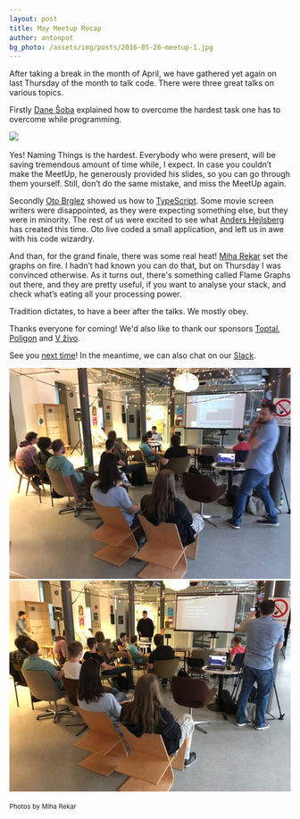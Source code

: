 ```yaml
---
layout: post
title: May Meetup Recap
author: antonpot
bg_photo: /assets/img/posts/2016-05-26-meetup-1.jpg
---
```


After taking a break in the month of April, we have gathered yet again on last Thursday of the month to talk code. There were three great talks on various topics.

Firstly [Dane Šoba](https://si.linkedin.com/in/dane-šoba-9a70073) explained how to overcome the hardest task one has to overcome while programming.

<img src="http://images.techhive.com/images/idge/imported/article/itw/2013/10/23/programmers_hardest_tasks-600x700-100521914-orig.jpg">

Yes! Naming Things is the hardest.
Everybody who were present, will be saving tremendous amount of time while, I expect.
In case you couldn’t make the MeetUp, he generously provided his slides, so you can go through them yourself. Still, don’t do the same mistake, and miss the MeetUp again.

<script async class="speakerdeck-embed" data-id="11d7cb4c7f304586b56dfcf9f7003bf8" data-ratio="1.33333333333333" src="//speakerdeck.com/assets/embed.js"></script>

Secondly [Oto Brglez](http://otobrglez.opalab.com) showed us how to [TypeScript](https://www.typescriptlang.org/). Some movie screen writers were disappointed, as they were expecting something else, but they were in minority. The rest of us were excited to see what [Anders Hejlsberg](https://github.com/ahejlsberg) has created this time. Oto live coded a small application, and left us in awe with his code wizardry.


And than, for the grand finale, there was some real heat! [Miha Rekar](http://twitter.com/mr_foto) set the graphs on fire. I hadn’t had known you can do that, but on Thursday I was convinced otherwise. As it turns out, there's something called Flame Graphs out there, and they are pretty useful, if you want to analyse your stack, and check what’s eating all your processing power.

<script async class="speakerdeck-embed" data-id="acc63ab216464c719162f38c3620676a" data-ratio="1.33333333333333" src="//speakerdeck.com/assets/embed.js"></script>

Tradition dictates, to have a beer after the talks. We mostly obey.

Thanks everyone for coming! We'd also like to thank our sponsors [Toptal](http://www.toptal.com), [Poligon](http://www.poligon.si) and [V živo](http://vzivo.si).

See you [next time](http://www.meetup.com/RubySlovenia/)! In the meantime, we can also chat on our [Slack](https://join.slack.com/t/rubyslovenia/shared_invite/zt-2sedgruvo-gT0KbZbJegW~rK3Jmln~Lg).

<div class="gallery">
  <a href="/assets/img/posts/2016-05-26-meetup-1.jpg" target="_blank">
    <img src="/assets/img/posts/2016-05-26-meetup-1.jpg" alt="Ruby meetup - May 2016">
  </a>

  <a href="/assets/img/posts/2016-05-26-meetup-2.jpg" target="_blank">
    <img src="/assets/img/posts/2016-05-26-meetup-2.jpg" alt="Ruby meetup - May 2016">
  </a>

  <small>Photos by Miha Rekar</small>
</div>
